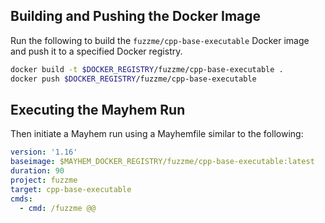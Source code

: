 ## Building and Pushing the Docker Image

Run the following to build the `fuzzme/cpp-base-executable` Docker image and push it to a specified Docker registry.

```sh
docker build -t $DOCKER_REGISTRY/fuzzme/cpp-base-executable .
docker push $DOCKER_REGISTRY/fuzzme/cpp-base-executable
```

## Executing the Mayhem Run

Then initiate a Mayhem run using a Mayhemfile similar to the following:

```yaml
version: '1.16'
baseimage: $MAYHEM_DOCKER_REGISTRY/fuzzme/cpp-base-executable:latest
duration: 90
project: fuzzme
target: cpp-base-executable
cmds:
  - cmd: /fuzzme @@
```
